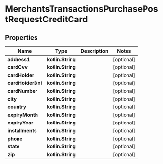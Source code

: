 
# MerchantsTransactionsPurchasePostRequestCreditCard

## Properties
Name | Type | Description | Notes
------------ | ------------- | ------------- | -------------
**address1** | **kotlin.String** |  |  [optional]
**cardCvv** | **kotlin.String** |  |  [optional]
**cardHolder** | **kotlin.String** |  |  [optional]
**cardHolderDni** | **kotlin.String** |  |  [optional]
**cardNumber** | **kotlin.String** |  |  [optional]
**city** | **kotlin.String** |  |  [optional]
**country** | **kotlin.String** |  |  [optional]
**expiryMonth** | **kotlin.String** |  |  [optional]
**expiryYear** | **kotlin.String** |  |  [optional]
**installments** | **kotlin.String** |  |  [optional]
**phone** | **kotlin.String** |  |  [optional]
**state** | **kotlin.String** |  |  [optional]
**zip** | **kotlin.String** |  |  [optional]



